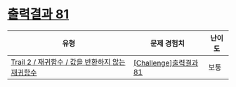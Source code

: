 # [출력결과 81](https://www.codetree.ai/trails/complete/curated-cards/challenge-reading-k201838)

|유형|문제 경험치|난이도|
|---|---|---|
|[Trail 2 / 재귀함수 / 값을 반환하지 않는 재귀함수](https://en.codetree.ai/trail-info/novice-mid/)|[[Challenge]출력결과 81](https://en.codetree.ai/trails/complete/curated-cards/challenge-reading-k201838/)|보통|

